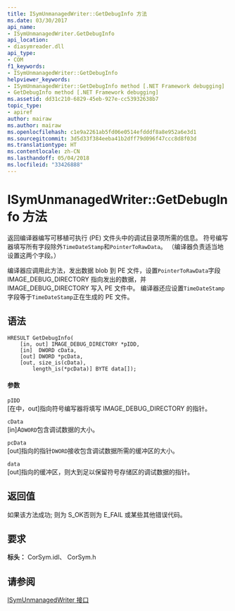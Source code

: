 ```yaml
---
title: ISymUnmanagedWriter::GetDebugInfo 方法
ms.date: 03/30/2017
api_name:
- ISymUnmanagedWriter.GetDebugInfo
api_location:
- diasymreader.dll
api_type:
- COM
f1_keywords:
- ISymUnmanagedWriter::GetDebugInfo
helpviewer_keywords:
- ISymUnmanagedWriter::GetDebugInfo method [.NET Framework debugging]
- GetDebugInfo method [.NET Framework debugging]
ms.assetid: dd31c210-6829-45eb-927e-cc53932638b7
topic_type:
- apiref
author: mairaw
ms.author: mairaw
ms.openlocfilehash: c1e9a2261ab5fd06e0514efdddf8a8e952a6e3d1
ms.sourcegitcommit: 3d5d33f384eeba41b2dff79d096f47ccc8d8f03d
ms.translationtype: HT
ms.contentlocale: zh-CN
ms.lasthandoff: 05/04/2018
ms.locfileid: "33426888"
---
```

# <a name="isymunmanagedwritergetdebuginfo-method"></a>ISymUnmanagedWriter::GetDebugInfo 方法
返回编译器编写可移植可执行 (PE) 文件头中的调试目录项所需的信息。 符号编写器填写所有字段除外`TimeDateStamp`和`PointerToRawData`。 （编译器负责适当地设置这两个字段。）  
  
 编译器应调用此方法，发出数据 blob 到 PE 文件，设置`PointerToRawData`字段 IMAGE_DEBUG_DIRECTORY 指向发出的数据，并 IMAGE_DEBUG_DIRECTORY 写入 PE 文件中。 编译器还应设置`TimeDateStamp`字段等于`TimeDateStamp`正在生成的 PE 文件。  
  
## <a name="syntax"></a>语法  
  
```  
HRESULT GetDebugInfo(  
    [in, out] IMAGE_DEBUG_DIRECTORY *pIDD,  
    [in]  DWORD cData,  
    [out] DWORD *pcData,  
    [out, size_is(cData),  
        length_is(*pcData)] BYTE data[]);  
```  
  
#### <a name="parameters"></a>参数  
 `pIDD`  
 [在中，out]指向符号编写器将填写 IMAGE_DEBUG_DIRECTORY 的指针。  
  
 `cData`  
 [in]A`DWORD`包含调试数据的大小。  
  
 `pcData`  
 [out]指向的指针`DWORD`接收包含调试数据所需的缓冲区的大小。  
  
 `data`  
 [out]指向的缓冲区，则大到足以保留符号存储区的调试数据的指针。  
  
## <a name="return-value"></a>返回值  
 如果该方法成功; 则为 S_OK否则为 E_FAIL 或某些其他错误代码。  
  
## <a name="requirements"></a>要求  
 **标头：** CorSym.idl、 CorSym.h  
  
## <a name="see-also"></a>请参阅  
 [ISymUnmanagedWriter 接口](../../../../docs/framework/unmanaged-api/diagnostics/isymunmanagedwriter-interface.md)
